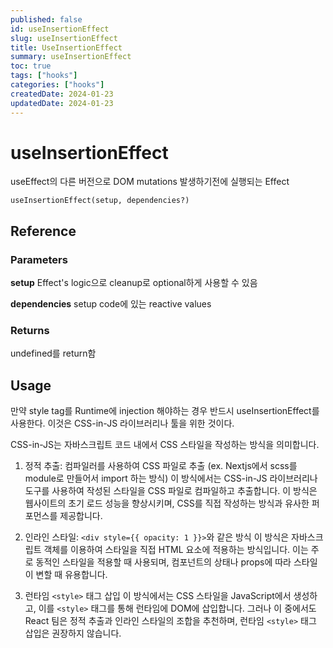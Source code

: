```yaml
---
published: false
id: useInsertionEffect
slug: useInsertionEffect
title: UseInsertionEffect
summary: useInsertionEffect
toc: true
tags: ["hooks"]
categories: ["hooks"]
createdDate: 2024-01-23
updatedDate: 2024-01-23
---
```


# useInsertionEffect

useEffect의 다른 버전으로 DOM mutations 발생하기전에 실행되는 Effect

```tsx
useInsertionEffect(setup, dependencies?)
```

## Reference

### Parameters

**setup**
Effect's logic으로 cleanup로 optional하게 사용할 수 있음

**dependencies**
setup code에 있는 reactive values

### Returns

undefined를 return함

## Usage

만약 style tag를 Runtime에 injection 해야하는 경우 반드시 useInsertionEffect를 사용한다.
이것은 CSS-in-JS 라이브러리나 툴을 위한 것이다.

CSS-in-JS는 자바스크립트 코드 내에서 CSS 스타일을 작성하는 방식을 의미합니다.

1. 정적 추출: 컴파일러를 사용하여 CSS 파일로 추출 (ex. Nextjs에서 scss를 module로 만들어서 import 하는 방식)
   이 방식에서는 CSS-in-JS 라이브러리나 도구를 사용하여 작성된 스타일을 CSS 파일로 컴파일하고 추출합니다. 이 방식은 웹사이트의 초기 로드 성능을 향상시키며, CSS를 직접 작성하는 방식과 유사한 퍼포먼스를 제공합니다.

2. 인라인 스타일: `<div style={{ opacity: 1 }}>`와 같은 방식
   이 방식은 자바스크립트 객체를 이용하여 스타일을 직접 HTML 요소에 적용하는 방식입니다. 이는 주로 동적인 스타일을 적용할 때 사용되며, 컴포넌트의 상태나 props에 따라 스타일이 변할 때 유용합니다.

3. 런타임 `<style>` 태그 삽입
   이 방식에서는 CSS 스타일을 JavaScript에서 생성하고, 이를 `<style>` 태그를 통해 런타임에 DOM에 삽입합니다.
   그러나 이 중에서도 React 팀은 정적 추출과 인라인 스타일의 조합을 추천하며, 런타임 `<style>` 태그 삽입은 권장하지 않습니다.
